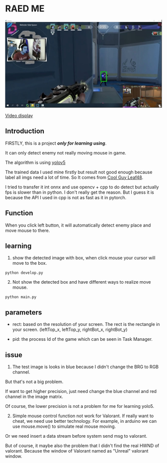 # RAED ME
![screenshot](screenshot.jpg)

[Video display](https://www.bilibili.com/video/BV1xY4y1M75D/)
## Introduction

FIRSTLY, this is a project ***only for learning using***.

It can only detect enemy not really moving mouse in game.

The algorithm is using [yolov5](https://github.com/ultralytics/yolov5)

The trained data I used mine firstly but result not good enough because label all imgs need a lot of time. So It comes from [Cool Guy Leaf48](https://github.com/Leaf48/YOLOv5-Models-For-Valorant).

I tried to transfer it int onnx and use opencv + cpp to do detect but actually fps is slower than in python. I don't really get the reason. But I guess it is because the API I used in cpp is not as fast as it in pytorch.

## Function
When you click left button, it will automatically detect enemy place and move mouse to there.

## learning
1. show the detected image with box, when click mouse your cursor will move to the box.
```
python develop.py 
```

2. Not show the detected box and have different ways to realize move mouse.
```
python main.py
```

## parameters
* rect: based on the resolution of your screen. The rect is the rectangle in your screen.
(leftTop_x, leftTop_y, rightBot_x, rightBot_y)

* pid: the process Id of the game which can be seen in Task Manager.

## issue
1. The test image is looks in blue because I didn't change the BRG to RGB channel. 

But that's not a big problem.

If want to get higher precision, just need change the blue channel and red channel in the image matrix.

Of course, the lower precision is not a problem for me for learning yolo5.

2. Simple mouse control function not work for Valorant.
If really want to cheat, we need use better technology. For example, in arduino we can use mouse.move() to simulate real mouse moving.

Or we need insert a data stream before system send msg to valorant.

But of course, it maybe also the problem that I didn't find the real HWND of valorant. Because the window of Valorant named as "Unreal" valorant window.
